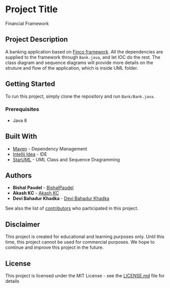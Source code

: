 # Project Title

Financial Framework

## Project Description

A banking application based on [Finco framework](https://github.com/bishalpaudel/FinCo). All the dependencies are supplied to the framework through `Bank.java`, and let IOC do the rest. The class diagram and sequence diagrams will provide more details on the struture and flow of the application, which is inside UML folder.

## Getting Started

To run this project, simply clone the repository and run `Bank/Bank.java`.

### Prerequisites

* Java 8

## Built With

* [Maven](https://maven.apache.org/) - Dependency Management
* [Intellij Idea](https://www.jetbrains.com/idea/) - IDE
* [StarUML](http://staruml.io/) - UML Class and Sequence Dragramming

## Authors

* **Bishal Paudel** - [BishalPaudel](https://github.com/bishalpaudel)
* **Akash KC** - [Akash KC](https://github.com/bishalpaudel)
* **Devi Bahadur Khadka** - [Devi Bahadur Khadka](https://github.com/bishalpaudel)

See also the list of [contributors](https://github.com/bishalpaudel/BankApp/contributors) who participated in this project.

## Disclaimer
This project is created for educational and learning purposes only. Until this time, this project cannot be used for commercial purposes. We hope to continue and improve this project in the future.

## License

This project is licensed under the MIT License - see the [LICENSE.md](LICENSE.md) file for details